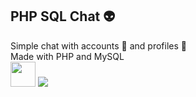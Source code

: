 ## PHP SQL Chat 👽

Simple chat with accounts 👥 and profiles 👤 <br />
Made with PHP and MySQL <br />
<img height="40px" src="https://www.php.net/images/logos/new-php-logo.svg">
<img  src="https://www.mysql.com/common/logos/powered-by-mysql-88x31-wob.png">
